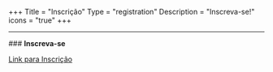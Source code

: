 +++
Title = "Inscrição"
Type = "registration"
Description = "Inscreva-se!"
icons = "true"
+++

<hr/>
### <b>Inscreva-se</b>

[Link para Inscrição](https://www.sympla.com.br/devopsdays-belem-2019__666901)
